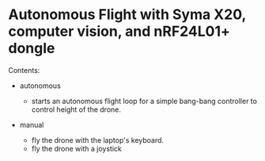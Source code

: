 Autonomous Flight with Syma X20, computer vision, and nRF24L01+ dongle
======================================================================

Contents: 

- autonomous
    
    - starts an autonomous flight loop for a simple bang-bang controller to control height of the drone.

- manual

    - fly the drone with the laptop's keyboard.
    - fly the drone with a joystick

